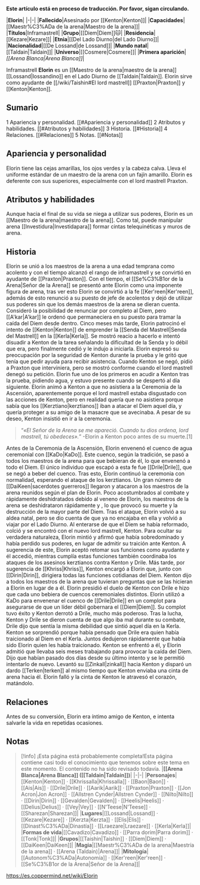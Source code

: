 **Este artículo está en proceso de traducción. Por favor, sigan circulando.**


|**Elorin**|
|-|-|
|**Fallecido**|Asesinado por [[Kenton\|Kenton]]|
|**Capacidades**|[[Maestr%C3%ADa de la arena\|Maestro de la arena]]|
|**Títulos**|Inframastrell|
|**Grupo**|[[Diem\|Diem]]🐱︎|
|**Residencia**|[[Kezare\|Kezare]]|
|**Etnia**|[[Del Lado Diurno\|del Lado Diurno]]|
|**Nacionalidad**|[[De Lossand\|de Lossand]]|
|**Mundo natal**|[[Taldain\|Taldain]]|
|**Universo**|[[Cosmere\|Cosmere]]|
|**Primera aparición**|*[[Arena Blanca\|Arena Blanca]]*|

Inframastrell **Elorin** es un [[Maestro de la arena\|maestro de la arena]] [[Lossand\|lossandino]] en el Lado Diurno de [[Taldain\|Taldain]]. Elorin sirve como ayudante de [[/wiki/Taishin#El lord mastrell]] [[Praxton\|Praxton]] y [[Kenton\|Kenton]].

## Sumario

1 Apariencia y personalidad. [[#Apariencia y personalidad]] 
2 Atributos y habilidades. [[#Atributos y habilidades]] 
3 Historia. [[#Historia]] 
4 Relaciones. [[#Relaciones]] 
5 Notas. [[#Notas]] 


## Apariencia y personalidad
Elorin tiene las cejas amarillas, los ojos verdes y la cabeza calva. Lleva el uniforme estándar de un maestro de la arena con un fajín amarillo. Elorin es deferente con sus superiores, especialmente con el lord mastrell Praxton.

## Atributos y habilidades
Aunque hacia el final de su vida se niega a utilizar sus poderes, Elorin es un [[Maestro de la arena\|maestro de la arena]]. Como tal, puede manipular arena [[Investidura\|Investidapara]] formar cintas telequinéticas y muros de arena.

## Historia
Elorin se unió a los maestros de la arena a una edad temprana como acolento y con el tiempo alcanzó el rango de inframastrell y se convirtió en ayudante de [[Praxton\|Praxton]]. Con el tiempo, el [[Se%C3%B1or de la Arena\|Señor de la Arena]] se presentó ante Elorin como una imponente figura de arena, tras ver esto Elorin se convirtió a la fe [[Ker'reen\|Ker'reen]], además de esto renunció a su puesto de jefe de acolentos y dejó de utilizar sus poderes sin que los demás maestros de la arena se dieran cuenta. Consideró la posibilidad de renunciar por completo al Diem, pero [[A'kar\|A'kar]] le ordenó que permaneciera en su puesto para tramar la caída del Diem desde dentro.
Cinco meses más tarde, Elorin patrocinó el intento de [[Kenton\|Kenton]] de emprender la [[Senda del Mastrell\|Senda del Mastrell]] en la [[Kerla\|Kerla]]. Se mostró reacio a hacerlo e intentó disuadir a Kenton de la tarea señalando la dificultad de la Senda y lo débil que era, pero finalmente cedió y le indujo a iniciarla. Elorin expresó su preocupación por la seguridad de Kenton durante la prueba y le gritó que tenía que pedir ayuda para recibir asistencia. Cuando Kenton se negó, pidió a Praxton que interviniera, pero se mostró conforme cuando el lord mastrell denegó su petición. Elorin fue uno de los primeros en acudir a Kenton tras la prueba, pidiendo agua, y estuvo presente cuando se despertó al día siguiente. Elorin animó a Kenton a que no asistiera a la Ceremonia de la Ascensión, aparentemente porque el lord mastrell estaba disgustado con las acciones de Kenton, pero en realidad quería que no asistiera porque sabía que los [[Kerztiano\|kerztianos]] iban a atacar el Diem aquel día, y quería proteger a su amigo de la masacre que se avecinaba. A pesar de su deseo, Kenton insistió en ir a la ceremonia.

>“*«El Señor de la Arena se me apareció. Cuando tu dios ordena, lord mastrell, tú obedeces».*”
\-Elorin a Kenton poco antes de su muerte.[1]

Antes de la Ceremonia de la Ascensión, Elorin envenenó el cuenco de agua ceremonial con [[KaDo\|KaDo]]. Este cuenco, según la tradición, se pasó a todos los maestros de la arena para que bebieran de él, lo que envenenó a todo el Diem. El único individuo que escapó a esta fe fue [[Drile\|Drile]], que se negó a beber del cuenco. Tras esto, Elorin continuó la ceremonia con normalidad, esperando el ataque de los kerztianos. Un gran número de [[DaiKeen\|sacerdotes guerreros]] llegaron y atacaron a los maestros de la arena reunidos según el plan de Elorin. Poco acostumbrados al combate y rápidamente deshidratados debido al veneno de Elorin, los maestros de la arena se deshidrataron rápidamente y , lo que provocó su muerte y la destrucción de la mayor parte del Diem.
Tras el ataque, Elorin volvió a su aldea natal, pero se dio cuenta de que ya no encajaba en ella y volvió a viajar por el Lado Diurno. Al enterarse de que el Diem se había reformado, colció y se encontró con el nuevo lord mastrell, Kenton. Para ocultar su verdadera naturaleza, Elorin mintió y afirmó que había sobredominado y había perdido sus poderes, en lugar de admitir su traición ante Kenton. A sugerencia de este, Elorin aceptó retomar sus funciones como ayudante y él accedió, mientras cumplía estas funciones también coordinaba los ataques de los asesinos kerztianos contra Kenton y Drile. Más tarde, por sugerencia de [[Khriss\|Khriss]], Kenton encargó a Elorin que, junto con [[Dirin\|Dirin]], dirigiera todas las funciones cotidianas del Diem. Kenton dijo a todos los maestros de la arena que tuvieran preguntas que se las hicieran a Elorin en lugar de a él.
Elorin presidió el duelo de Kenton con Drile e hizo que cada uno bebiera de cuencos ceremoniales distintos. Elorin utilizó a KaDo para envenenar el cuenco de [[Drile\|Drile]] en un complot para asegurarse de que un líder débil gobernara el [[Diem\|Diem]]. Su complot tuvo éxito y Kenton derrotó a Drile, mucho más poderoso. Tras la lucha, Kenton y Drile se dieron cuenta de que algo iba mal durante su combate, Drile dijo que sentía la misma debilidad que sintió aquel día en la Kerla. Kenton se sorprendió porque había pensado que Drile era quien había traicionado al Diem en el Kerla. Juntos dedujeron rápidamente que había sido Elorin quien les había traicionado. Kenton se enfrentó a él, y Elorin admitió que llevaba seis meses trabajando para provocar la caída del Diem. Dijo que habían pasado dos días desde su último intento y se le permitió intentarlo de nuevo. Levantó su [[Zinkall\|zinkall]] hacia Kenton y disparó un dardo [[Terken\|terken]] al mismo tiempo que Kenton enviaba una cinta de arena hacia él. Elorin falló y la cinta de Kenton le atravesó el corazón, matándolo.

## Relaciones
Antes de su conversión, Elorin era íntimo amigo de Kenton, e intenta salvarle la vida en repetidas ocasiones.

## Notas

> [!info] ¡Esta página está probablemente completa!Esta página contiene casi todo el conocimiento que tenemos sobre este tema en este momento.
El contenido no ha sido revisado todavía.
|**[[Arena Blanca\|Arena Blanca]] ([[Taldain\|Taldain]])**|
|-|-|
|**Personajes**|[[Kenton\|Kenton]] · [[Khrissalla\|Khrissalla]] · [[Baon\|Baon]] · [[Ais\|Ais]] · [[Drile\|Drile]] · [[Aarik\|Aarik]] · [[Praxton\|Praxton]] · [[Jon Acron\|Jon Acron]] · [[Allstren Cynder\|Allstren Cynder]] · [[Nilto\|Nilto]] · [[Dirin\|Dirin]] · [[Gevalden\|Gevalden]] · [[Heelis\|Heelis]] · [[Delius\|Delius]] · [[Vey\|Vey]] · [[N'Teese\|N'Teese]] · [[Sharezan\|Sharezan]]|
|**Lugares**|[[Lossand\|Lossand]] · [[Kezare\|Kezare]] · [[Kerzta\|Kerzta]] · [[Elis\|Elis]] · [[Dinast%C3%ADa\|Dinastía]] · [[Lraezare\|Lraezare]] · [[Kerla\|Kerla]]|
|**Formas de vida**|[[Cavadizo\|Cavadizo]] · [[Parra dorim\|Parra dorim]] · [[Tonk\|Tonk]]|
|**Grupos**|[[Taishin\|Taishin]] · [[Diem\|Diem]] · [[DaiKeen\|DaiKeen]]|
|**Magia**|[[Maestr%C3%ADa de la arena\|Maestría de la arena]] · [[Arena (Taldain)\|Arena]]|
|**Mitología**|[[Autonom%C3%ADa\|Autonomía]] · [[Ker'reen\|Ker'reen]] · [[Se%C3%B1or de la Arena\|Señor de la Arena]]|



https://es.coppermind.net/wiki/Elorin